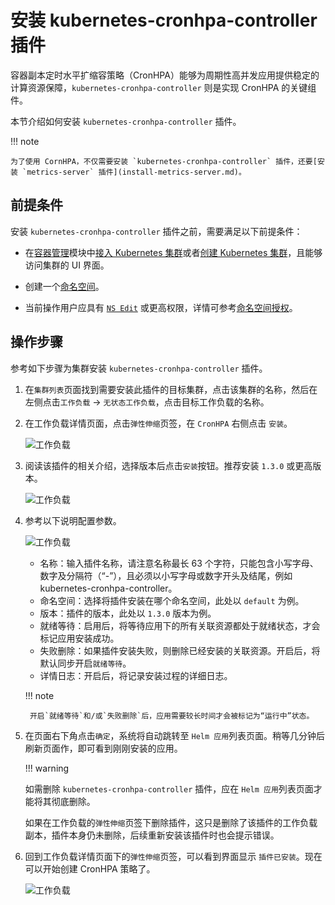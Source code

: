 # 安装 kubernetes-cronhpa-controller 插件

容器副本定时水平扩缩容策略（CronHPA）能够为周期性高并发应用提供稳定的计算资源保障，`kubernetes-cronhpa-controller` 则是实现 CronHPA 的关键组件。

本节介绍如何安装 `kubernetes-cronhpa-controller` 插件。

!!! note

    为了使用 CornHPA，不仅需要安装 `kubernetes-cronhpa-controller` 插件，还要[安装 `metrics-server` 插件](install-metrics-server.md)。

## 前提条件

安装 `kubernetes-cronhpa-controller` 插件之前，需要满足以下前提条件：

- 在[容器管理](../../intro/index.md)模块中[接入 Kubernetes 集群](../clusters/integrate-cluster.md)或者[创建 Kubernetes 集群](../clusters/create-cluster.md)，且能够访问集群的 UI 界面。

- 创建一个[命名空间](../namespaces/createns.md)。

- 当前操作用户应具有 [`NS Edit`](../permissions/permission-brief.md#ns-edit) 或更高权限，详情可参考[命名空间授权](../namespaces/createns.md)。

## 操作步骤

参考如下步骤为集群安装 `kubernetes-cronhpa-controller` 插件。

1. 在`集群列表`页面找到需要安装此插件的目标集群，点击该集群的名称，然后在左侧点击`工作负载` -> `无状态工作负载`，点击目标工作负载的名称。

2. 在工作负载详情页面，点击`弹性伸缩`页签，在 `CronHPA` 右侧点击 `安装`。

    ![工作负载](https://docs.daocloud.io/daocloud-docs-images/docs/zh/docs/kpanda/images/installcronhpa.png)

3. 阅读该插件的相关介绍，选择版本后点击`安装`按钮。推荐安装 `1.3.0` 或更高版本。

    ![工作负载](https://docs.daocloud.io/daocloud-docs-images/docs/kpanda/images/installcronhpa1.png)

4. 参考以下说明配置参数。

    ![工作负载](https://docs.daocloud.io/daocloud-docs-images/docs/kpanda/images/installcronhpa2.png)

    - 名称：输入插件名称，请注意名称最长 63 个字符，只能包含小写字母、数字及分隔符（“-”），且必须以小写字母或数字开头及结尾，例如 kubernetes-cronhpa-controller。
    - 命名空间：选择将插件安装在哪个命名空间，此处以 `default` 为例。
    - 版本：插件的版本，此处以 `1.3.0` 版本为例。
    - 就绪等待：启用后，将等待应用下的所有关联资源都处于就绪状态，才会标记应用安装成功。
    - 失败删除：如果插件安装失败，则删除已经安装的关联资源。开启后，将默认同步开启`就绪等待`。
    - 详情日志：开启后，将记录安装过程的详细日志。

    !!! note

        开启`就绪等待`和/或`失败删除`后，应用需要较长时间才会被标记为“运行中”状态。

5. 在页面右下角点击`确定`，系统将自动跳转至 `Helm 应用`列表页面。稍等几分钟后刷新页面作，即可看到刚刚安装的应用。

    !!! warning

    如需删除 `kubernetes-cronhpa-controller` 插件，应在 `Helm 应用`列表页面才能将其彻底删除。

    如果在工作负载的`弹性伸缩`页签下删除插件，这只是删除了该插件的工作负载副本，插件本身仍未删除，后续重新安装该插件时也会提示错误。

6. 回到工作负载详情页面下的`弹性伸缩`页签，可以看到界面显示 `插件已安装`。现在可以开始创建 CronHPA 策略了。

    ![工作负载](https://docs.daocloud.io/daocloud-docs-images/docs/kpanda/images/installcronhpa3.png)

